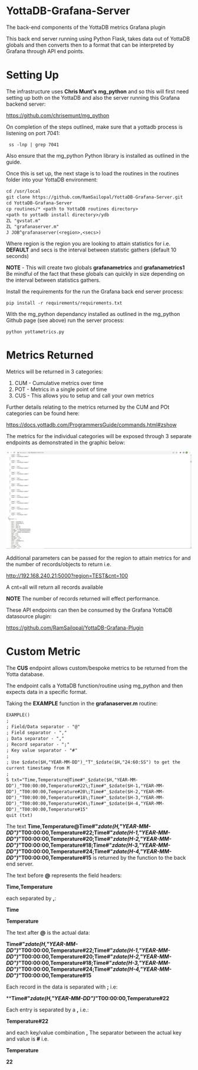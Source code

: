 # YottaDB-Grafana-Server

The back-end components of the YottaDB metrics Grafana plugin

This back end server running using Python Flask, takes data out of YottaDB globals and then converts then to a format that can be interpreted by Grafana through API end points.

# Setting Up

The infrastructure uses **Chris Munt's** **mg_python** and so this will first need setting up both on the YottaDB and also the server running this Grafana backend server:

https://github.com/chrisemunt/mg_python

On completion of the steps outlined, make sure that a yottadb process is listening on port 7041:
   
     ss -lnp | grep 7041
     
Also ensure that the mg_python Python library is installed as outlined in the guide.

Once this is set up, the next stage is to load the routines in the routines folder into your YottaDB environment:

    cd /usr/local
    git clone https://github.com/RamSailopal/YottaDB-Grafana-Server.git
    cd YottaDB-Grafana-Server
    cp routines/* <path to YottaDB routines directory>
    <path to yottadb install directory>/ydb
    ZL "gvstat.m"
    ZL "grafanaserver.m"
    J JOB^grafanaserver(<region>,<secs>)
    
Where region is the region you are looking to attain statistics for i.e. **DEFAULT** and secs is the interval between statistic gathers (default 10 seconds)

**NOTE** - This will create two globals **grafanametrics** and **grafanametrics1** Be mindful of the fact that these globals can quickly in size depending on the interval between statistics gathers.

Install the requirements for the run the Grafana back end server process:

    pip install -r requirements/requirements.txt
    
With the mg_python dependancy installed as outlined in the mg_python Github page (see above) run the server process:

    python yottametrics.py
    
# Metrics Returned

Metrics will be returned in 3 categories:

1) CUM - Cumulative metrics over time
2) POT - Metrics in a single point of time
3) CUS - This allows you to setup and call your own metrics

Further details relating to the metrics returned by the CUM and POt categories can be found here:

https://docs.yottadb.com/ProgrammersGuide/commands.html#zshow

The metrics for the individual categories will be exposed through 3 separate endpoints as demonstrated in the graphic below:

![Alt text](Grafanaserver.JPG?raw=true "Backend server")

Additional parameters can be passed for the region to attain metrics for and the number of records/objects to return i.e.

http://192.168.240.21:5000?region=TEST&cnt=100

A cnt=all will return all records available

**NOTE** The number of records returned will effect performance.

These API endpoints can then be consumed by the Grafana YottaDB datasource plugin:

https://github.com/RamSailopal/YottaDB-Grafana-Plugin

# Custom Metric

The **CUS** endpoint allows custom/bespoke metrics to be returned from the Yotta database.

The endpoint calls a YottaDB function/routine using mg_python and then expects data in a specific format.

Taking the **EXAMPLE** function in the **grafanaserver.m** routine:

    EXAMPLE()
    ;
    ; Field/Data separator - "@"
    ; Field separator - ","
    ; Data separator - ","
    ; Record separator - ";"
    ; Key value separator - "#"
    ;
    ; Use $zdate($H,"YEAR-MM-DD")_"T"_$zdate($H,"24:60:SS") to get the current timestamp from M
    ;
    S txt="Time,Temperature@Time#"_$zdate($H,"YEAR-MM-DD")_"T00:00:00,Temperature#22\;Time#"_$zdate($H-1,"YEAR-MM-DD")_"T00:00:00,Temperature#20\;Time#"_$zdate($H-2,"YEAR-MM-DD")_"T00:00:00,Temperature#18\;Time#"_$zdate($H-3,"YEAR-MM-DD")_"T00:00:00,Temperature#24\;Time#"_$zdate($H-4,"YEAR-MM-DD")_"T00:00:00,Temperature#15"
    quit (txt)
    
The text **Time,Temperature@Time#"_$zdate($H,"YEAR-MM-DD")_"T00:00:00,Temperature#22\;Time#"_$zdate($H-1,"YEAR-MM-DD")_"T00:00:00,Temperature#20\;Time#"_$zdate($H-2,"YEAR-MM-DD")_"T00:00:00,Temperature#18\;Time#"_$zdate($H-3,"YEAR-MM-DD")_"T00:00:00,Temperature#24\;Time#"_$zdate($H-4,"YEAR-MM-DD")_"T00:00:00,Temperature#15** is returned by the function to the back end server.

The text before **@** represents the field headers:

**Time,Temperature**

each separated by **,**:

**Time**

**Temperature**

The text after **@** is the actual data:

**Time#"_$zdate($H,"YEAR-MM-DD")_"T00:00:00,Temperature#22\;Time#"_$zdate($H-1,"YEAR-MM-DD")_"T00:00:00,Temperature#20\;Time#"_$zdate($H-2,"YEAR-MM-DD")_"T00:00:00,Temperature#18\;Time#"_$zdate($H-3,"YEAR-MM-DD")_"T00:00:00,Temperature#24\;Time#"_$zdate($H-4,"YEAR-MM-DD")_"T00:00:00,Temperature#15**


Each record in the data is separated with **;** i.e:

****Time#"_$zdate($H,"YEAR-MM-DD")_"T00:00:00,Temperature#22**

Each entry is separated by a **,** i.e.:

**Temperature#22**

and each key/value combination **,** The separator between the actual key and value is **#** i.e.

**Temperature**

**22**









